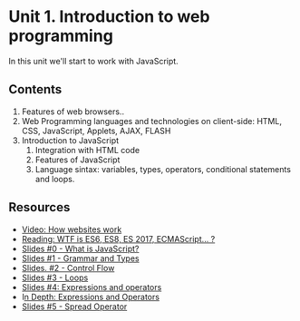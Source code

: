 # Unit 1. Introduction to web programming

In this unit we'll start to work with JavaScript.

## Contents

1. Features of web browsers..
2. Web Programming languages and technologies on client-side: HTML, CSS, JavaScript, Applets, AJAX, FLASH
3. Introduction to JavaScript
   1. Integration with HTML code
   2. Features of JavaScript
   3. Language sintax: variables, types, operators, conditional statements and loops.





## Resources

- [Video: How websites work](https://www.youtube.com/watch?v=D8c4JZW73cM)
-  [Reading: WTF is ES6, ES8, ES 2017, ECMAScript… ?](https://codeburst.io/javascript-wtf-is-es6-es8-es-2017-ecmascript-dca859e4821c?gi=f910ddb03855)
-  [Slides #0 - What is JavaScript?](https://developer.mozilla.org/en-US/docs/Learn/JavaScript/First_steps/What_is_JavaScript)
-  [Slides #1 - Grammar and Types](https://developer.mozilla.org/en-US/docs/Web/JavaScript/Guide/Grammar_and_types)
-  [Slides. #2 - Control Flow](https://developer.mozilla.org/en-US/docs/Web/JavaScript/Guide/Control_flow_and_error_handling)
-  [Slides #3 - Loops](https://developer.mozilla.org/en-US/docs/Web/JavaScript/Guide/Loops_and_iteration)
-  [Slides #4: Expressions and operators](https://developer.mozilla.org/en-US/docs/Web/JavaScript/Guide/Expressions_and_Operators)
-  I[n Depth: Expressions and Operators](https://developer.mozilla.org/en-US/docs/Web/JavaScript/Reference/Operators)
-  [Slides #5 - Spread Operator](https://github.com/jpineroberbel/web-curriculum/tree/master/lessons/es6/spread-operator)
